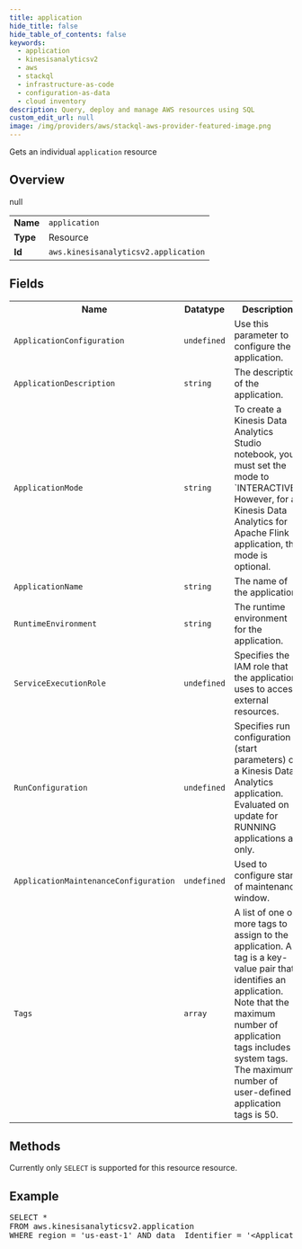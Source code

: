 ```yaml
---
title: application
hide_title: false
hide_table_of_contents: false
keywords:
  - application
  - kinesisanalyticsv2
  - aws
  - stackql
  - infrastructure-as-code
  - configuration-as-data
  - cloud inventory
description: Query, deploy and manage AWS resources using SQL
custom_edit_url: null
image: /img/providers/aws/stackql-aws-provider-featured-image.png
---
```

Gets an individual <code>application</code> resource

## Overview
<table><tbody>
<tr><td><b>Name</b></td><td><code>application</code></td></tr>
<tr><td><b>Type</b></td><td>Resource</td></tr>
null
<tr><td><b>Id</b></td><td><code>aws.kinesisanalyticsv2.application</code></td></tr>
</tbody></table>

## Fields
<table><tbody>
<tr><th>Name</th><th>Datatype</th><th>Description</th></tr>
<tr><td><code>ApplicationConfiguration</code></td><td><code>undefined</code></td><td>Use this parameter to configure the application.</td></tr>
<tr><td><code>ApplicationDescription</code></td><td><code>string</code></td><td>The description of the application.</td></tr>
<tr><td><code>ApplicationMode</code></td><td><code>string</code></td><td>To create a Kinesis Data Analytics Studio notebook, you must set the mode to `INTERACTIVE`. However, for a Kinesis Data Analytics for Apache Flink application, the mode is optional.</td></tr>
<tr><td><code>ApplicationName</code></td><td><code>string</code></td><td>The name of the application.</td></tr>
<tr><td><code>RuntimeEnvironment</code></td><td><code>string</code></td><td>The runtime environment for the application.</td></tr>
<tr><td><code>ServiceExecutionRole</code></td><td><code>undefined</code></td><td>Specifies the IAM role that the application uses to access external resources.</td></tr>
<tr><td><code>RunConfiguration</code></td><td><code>undefined</code></td><td>Specifies run configuration (start parameters) of a Kinesis Data Analytics application. Evaluated on update for RUNNING applications an only.</td></tr>
<tr><td><code>ApplicationMaintenanceConfiguration</code></td><td><code>undefined</code></td><td>Used to configure start of maintenance window.</td></tr>
<tr><td><code>Tags</code></td><td><code>array</code></td><td>A list of one or more tags to assign to the application. A tag is a key-value pair that identifies an application. Note that the maximum number of application tags includes system tags. The maximum number of user-defined application tags is 50.</td></tr>

</tbody></table>

## Methods
Currently only <code>SELECT</code> is supported for this resource resource.

## Example
<pre>
SELECT * 
FROM aws.kinesisanalyticsv2.application
WHERE region = 'us-east-1' AND data__Identifier = '&lt;ApplicationName&gt;'
</pre>
